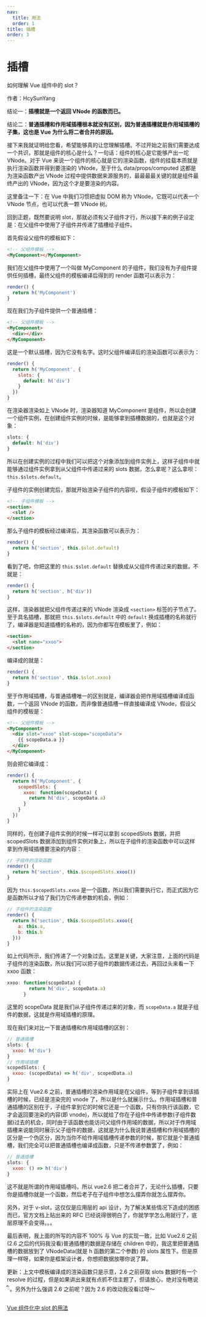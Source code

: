 ```yaml
---
nav:
  title: 用法
  order: 1
title: 插槽
order: 3
---
```


# 插槽

如何理解 Vue 组件中的 slot？

作者：HcySunYang

结论一：**插槽就是一个返回 VNode 的函数而已。**

结论二：**普通插槽和作用域插槽根本就没有区别，因为普通插槽就是作用域插槽的子集，这也是 Vue 为什么将二者合并的原因。**

接下来我就证明给您看，希望能够真的让您理解插槽。不过开始之前我们需要达成一个共识，那就是组件的核心是什么？一句话：组件的核心是它能够产出一坨 VNode。对于 Vue 来说一个组件的核心就是它的渲染函数，组件的挂载本质就是执行渲染函数并得到要渲染的 VNode，至于什么 data/props/computed 这都是为渲染函数产出 VNode 过程中提供数据来源服务的，最最最最关键的就是组件最终产出的 VNode，因为这个才是要渲染的内容。

这里备注一下：在 Vue 中我们习惯把虚拟 DOM 称为 VNode，它既可以代表一个 VNode 节点，也可以代表一颗 VNode 树。

回到正题，既然要说明 slot，那就必须有父子组件才行，所以接下来的例子设定是：在父组件中使用了子组件并传递了插槽给子组件。

首先假设父组件的模板如下：

```html
<!-- 父组件模板 -->
<MyComponent></MyComponent>
```

我们在父组件中使用了一个叫做 MyComponent 的子组件，我们没有为子组件提供任何插槽，最终父组件的模板编译后得到的 render 函数可以表示为：

```js
render() {
  return h('MyComponent')
}
```

现在我们为子组件提供一个普通插槽：

```html
<!-- 父组件模板 -->
<MyComponent>
  <div></div>
</MyComponent>
```

这是一个默认插槽，因为它没有名字。这时父组件编译后的渲染函数可以表示为：

```js
render() {
  return h('MyComponent', {
    slots: {
      default: h('div')
    }
  })
}
```

在渲染器渲染如上 VNode 时，渲染器知道 MyComponent 是组件，所以会创建一个组件实例，在创建组件实例的时候，是能够拿到插槽数据的，也就是这个对象：

```js
slots: {
  default: h('div')
}
```

所以在创建实例的过程中我们可以把这个对象添加到组件实例上，这样子组件中就能够通过组件实例拿到从父组件中传递过来的 slots 数据，怎么拿呢？这么拿呗：`this.$slots.default`。

子组件的实例创建完后，那就开始渲染子组件的内容呗，假设子组件的模板如下：

```html
<!-- 子组件模板 -->
<section>
  <slot />
</section>
```

那么子组件的模板经过编译后，其渲染函数可以表示为：

```js
render() {
  return h('section', this.$slot.default)
}
```

看到了吧，你把这里的 `this.$slot.default` 替换成从父组件传递过来的数据，不就是：

```js
render() {
  return h('section', h('div'))
}
```

这样，渲染器就把父组件传递过来的 VNode 渲染成 `<section>` 标签的子节点了。至于具名插槽，那就把 `this.$slots.default` 中的 `default` 换成插槽的名称就行了，编译器是知道插槽的名称的，因为你都写在模板里了，例如：

```html
<section>
  <slot name="xxoo">
</section>
```

编译成的就是：

```js
render() {
  return h('section', this.$slot.xxoo)
}
```

至于作用域插槽，与普通插槽唯一的区别就是，编译器会把作用域插槽编译成函数，一个返回 VNode 的函数，而非像普通插槽一样直接编译成 VNode，假设父组件的模板是：

```html
<!-- 父组件模板 -->
<MyComponent>
  <div slot="xxoo" slot-scope="scopeData">
    {{ scopeData.a }}
  </div>
</MyComponent>
```

则会把它编译成：

```js
render() {
  return h('MyComponent', {
    scopedSlots: {
      xxoo: function(scopeData) {
        return h('div', scopeData.a)
      }
    }
  })
}
```

同样的，在创建子组件实例的时候一样可以拿到 scopedSlots 数据，并把 scopedSlots 数据添加到组件实例对象上，所以在子组件的渲染函数中可以这样拿到作用域插槽要渲染的内容：

```js
// 子组件的渲染函数
render() {
  return h('section', this.$scopedSlots.xxoo())
}
```

因为 `this.$scopedSlots.xxoo` 是一个函数，所以我们需要执行它，而正式因为它是函数所以才给了我们为它传递参数的机会，例如：

```js
// 子组件的渲染函数
render() {
  return h('section', this.$scopedSlots.xxoo({
    a: this.a,
    b: this.b
  }))
}
```

如上代码所示，我们传递了一个对象过去。这里是关键，大家注意，上面的代码是子组件的渲染函数，所以我们可以把子组件的数据传递过去，再回过头来看一下 xxoo 函数：

```js
xxoo: function(scopeData) {
        return h('div', scopeData.a)
      }
```

这里的 scopeData 就是我们从子组件传递过来的对象，而 `scopeData.a` 就是子组件的数据，这就是作用域插槽的原理。

现在我们来对比一下普通插槽和作用域插槽的区别：

```js
// 普通插槽
slots: {
  xxoo: h('div')
}
// 作用域插槽
scopedSlots: {
  xxoo: (scopedData) => h('div', scopedData.a)
}
```

实际上在 Vue2.6 之前，普通插槽的渲染作用域是在父组件，等到子组件拿到该插槽的时候，已经是渲染完的 vnode 了，所以是什么就展示什么。作用域插槽和普通插槽的区别在于，子组件拿到它的时候它还是一个函数，只有你执行该函数，它才会返回要渲染的内容(即 vnode)，所以就给了你在子组件中传递参数(子组件数据)过去的机会，同时由于该函数也能访问父组件作用域的数据，所以对于作用域插槽来说能同时展示父子组件的数据，这就是为什么我说普通插槽和作用域插槽的区分是一个伪区分，因为当你不给作用域插槽传递参数的时候，那它就是个普通插槽，我们完全可以把普通插槽也编译成函数，只是不传递参数罢了，例如：

```js
// 普通插槽
slots: {
  xxoo: () => h('div')
}
```

这不就是所谓的作用域插槽吗，所以 vue2.6 把二者合并了，无论什么插槽，只要你是插槽你就是一个函数，然后老子在子组件中想怎么摆弄你就怎么摆弄你。

另外，对于 v-slot，这仅仅是应用层的 api 设计，为了解决某些情况下造成的困惑而已，官方文档上贴出来的 RFC 已经说得很明白了，你就学学怎么用就行了，底层原理不会变得。。。

最后表明，我上面的所写的内容不 100% 与 Vue 的实现一致，比如 Vue2.6 之前(2.6 之后的代码我没看)普通插槽的数据是存储在 children 中的，我这里把普通插槽的数据放到了 VNodeData(就是 h 函数的第二个参数) 的 slots 属性下。但是原理一样呀，如果你是框架设计者，你想把数据放哪你说了算。

更新：上文中模板编译成的渲染函数只是示意，2.6 之前获取 slots 数据时有一个 resolve 的过程，但是如果讲出来就有点抓不住主题了，但请放心，绝对没有瞎说 ི。另外为什么强调 2.6 之前呢？因为 2.6 的改动我没看过呀～

[Vue 组件化中 slot 的用法](https://juejin.im/post/5cc856a76fb9a0321141bc32)
